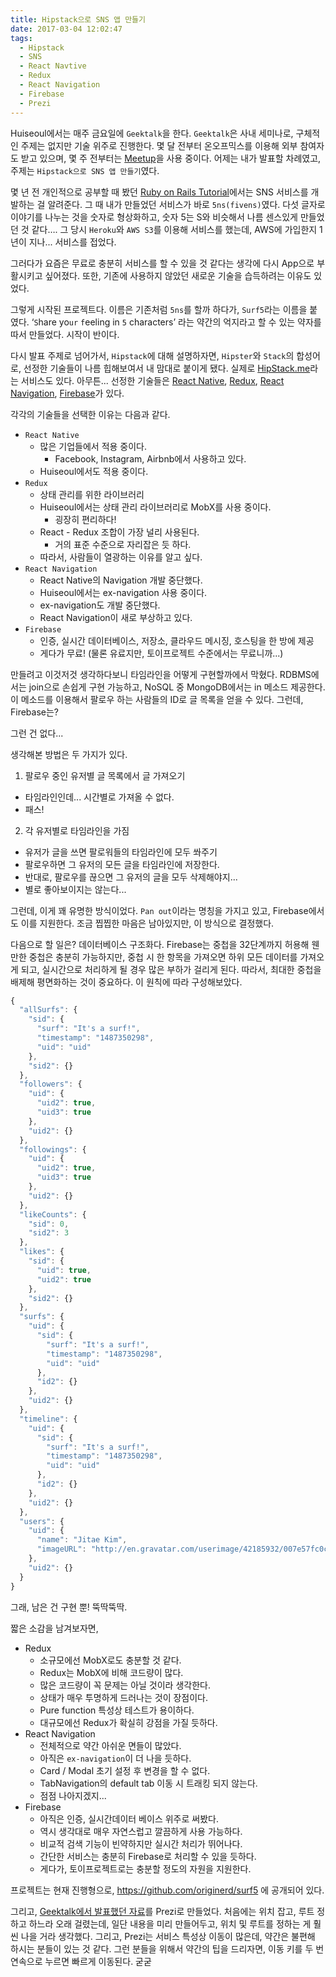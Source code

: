 ```yaml
---
title: Hipstack으로 SNS 앱 만들기
date: 2017-03-04 12:02:47
tags:
  - Hipstack
  - SNS
  - React Navtive
  - Redux
  - React Navigation
  - Firebase
  - Prezi
---
```


Huiseoul에서는 매주 금요일에 `Geektalk`을 한다. `Geektalk`은 사내 세미나로, 구체적인 주제는 없지만 기술 위주로 진행한다. 몇 달 전부터 온오프믹스를 이용해 외부 참여자도 받고 있으며, 몇 주 전부터는 [Meetup](https://www.meetup.com/ko-KR/GeekTalk-with-Huiseoul/)을 사용 중이다. 어제는 내가 발표할 차례였고, 주제는 `Hipstack으로 SNS 앱 만들기`였다.

몇 년 전 개인적으로 공부할 때 봤던 [Ruby on Rails Tutorial](https://www.railstutorial.org/book)에서는 SNS 서비스를 개발하는 걸 알려준다. 그 때 내가 만들었던 서비스가 바로 `5ns(fivens)`였다. 다섯 글자로 이야기를 나누는 것을 숫자로 형상화하고, 숫자 5는 S와 비슷해서 나름 센스있게 만들었던 것 같다…. 그 당시 `Heroku`와 `AWS S3`를 이용해 서비스를 했는데, AWS에 가입한지 1년이 지나... 서비스를 접었다.

그러다가 요즘은 무료로 충분히 서비스를 할 수 있을 것 같다는 생각에 다시 App으로 부활시키고 싶어졌다. 또한, 기존에 사용하지 않았던 새로운 기술을 습득하려는 이유도 있었다.

그렇게 시작된 프로젝트다. 이름은 기존처럼 `5ns`를 할까 하다가, `Surf5`라는 이름을 붙였다. ‘`S`hare yo`ur` `f`eeling in `5` characters’ 라는 약간의 억지라고 할 수 있는 약자를 따서 만들었다. 시작이 반이다.

다시 발표 주제로 넘어가서, `Hipstack`에 대해 설명하자면, `Hipster`와 `Stack`의 합성어로, 선정한 기술들이 나름 힙해보여서 내 맘대로 붙이게 됐다. 실제로 [HipStack.me](http://hipstack.me)라는 서비스도 있다. 아무튼... 선정한 기술들은 [React Native](https://facebook.github.io/react-native/), [Redux](http://redux.js.org), [React Navigation](https://reactnavigation.org), [Firebase](https://firebase.google.com/)가 있다.

각각의 기술들을 선택한 이유는 다음과 같다.

- `React Native`
  - 많은 기업들에서 적용 중이다.
    - Facebook, Instagram, Airbnb에서 사용하고 있다.
  - Huiseoul에서도 적용 중이다.
- `Redux`
  - 상태 관리를 위한 라이브러리
  - Huiseoul에서는 상태 관리 라이브러리로 MobX를 사용 중이다.
    - 굉장히 편리하다!
  - React - Redux 조합이 가장 널리 사용된다.
    - 거의 표준 수준으로 자리잡은 듯 하다.
  - 따라서, 사람들이 열광하는 이유를 알고 싶다.
- `React Navigation`
  - React Native의 Navigation 개발 중단했다.
  - Huiseoul에서는 ex-navigation 사용 중이다.
  - ex-navigation도 개발 중단했다.
  - React Navigation이 새로 부상하고 있다.
- `Firebase`
  - 인증, 실시간 데이터베이스, 저장소, 클라우드 메시징, 호스팅을 한 방에 제공
  - 게다가 무료! (물론 유료지만, 토이프로젝트 수준에서는 무료니까...)

만들려고 이것저것 생각하다보니 타임라인을 어떻게 구현할까에서 막혔다. RDBMS에서는 join으로 손쉽게 구현 가능하고, NoSQL 중 MongoDB에서는 in 메소드 제공한다. 이 메소드를 이용해서 팔로우 하는 사람들의 ID로 글 목록을 얻을 수 있다. 그런데, Firebase는?

그런 건 없다...

생각해본 방법은 두 가지가 있다.

1. 팔로우 중인 유저별 글 목록에서 글 가져오기
  - 타임라인인데... 시간별로 가져올 수 없다.
  - 패스!
2. 각 유저별로 타임라인을 가짐
  - 유저가 글을 쓰면 팔로워들의 타임라인에 모두 쏴주기
  - 팔로우하면 그 유저의 모든 글을 타임라인에 저장한다.
  - 반대로, 팔로우를 끊으면 그 유저의 글을 모두 삭제해야지...
  - 별로 좋아보이지는 않는다...

그런데, 이게 꽤 유명한 방식이었다. `Pan out`이라는 명칭을 가지고 있고, Firebase에서도 이를 지원한다. 조금 찝찝한 마음은 남아있지만, 이 방식으로 결정했다.

다음으로 할 일은? 데이터베이스 구조화다. Firebase는 중첩을 32단계까지 허용해 웬만한 중첩은 충분히 가능하지만, 중첩 시 한 항목을 가져오면 하위 모든 데이터를 가져오게 되고, 실시간으로 처리하게 될 경우 많은 부하가 걸리게 된다. 따라서, 최대한 중첩을 배제해 평면화하는 것이 중요하다. 이 원칙에 따라 구성해보았다.

```js
{
  "allSurfs": {
    "sid": {
      "surf": "It's a surf!",
      "timestamp": "1487350298",
      "uid": "uid"
    },
    "sid2": {}
  },
  "followers": {
    "uid": {
      "uid2": true,
      "uid3": true
    },
    "uid2": {}
  },
  "followings": {
    "uid": {
      "uid2": true,
      "uid3": true
    },
    "uid2": {}
  },
  "likeCounts": {
    "sid": 0,
    "sid2": 3
  },
  "likes": {
    "sid": {
      "uid": true,
      "uid2": true
    },
    "sid2": {}
  },
  "surfs": {
    "uid": {
      "sid": {
        "surf": "It's a surf!",
        "timestamp": "1487350298",
        "uid": "uid"
      },
      "id2": {}
    },
    "uid2": {}
  },
  "timeline": {
    "uid": {
      "sid": {
        "surf": "It's a surf!",
        "timestamp": "1487350298",
        "uid": "uid"
      },
      "id2": {}
    },
    "uid2": {}
  },
  "users": {
    "uid": {
      "name": "Jitae Kim",
      "imageURL": "http://en.gravatar.com/userimage/42185932/007e57fc0c21ede5276d3086d383af93.png?size=200"
    },
    "uid2": {}
  }
}
```

그래, 남은 건 구현 뿐! 뚝딱뚝딱.

짧은 소감을 남겨보자면,

- Redux
  - 소규모에선 MobX로도 충분할 것 같다.
  - Redux는 MobX에 비해 코드량이 많다.
  - 많은 코드량이 꼭 문제는 아닐 것이라 생각한다.
  - 상태가 매우 투명하게 드러나는 것이 장점이다.
  - Pure function 특성상 테스트가 용이하다.
  - 대규모에선 Redux가 확실히 강점을 가질 듯하다.
- React Navigation
  - 전체적으로 약간 아쉬운 면들이 많았다.
  - 아직은 `ex-navigation`이 더 나을 듯하다.
  - Card / Modal 초기 설정 후 변경을 할 수 없다.
  - TabNavigation의 default tab 이동 시 트래킹 되지 않는다.
  - 점점 나아지겠지...
- Firebase
  - 아직은 인증, 실시간데이터 베이스 위주로 써봤다.
  - 역시 생각대로 매우 자연스럽고 깔끔하게 사용 가능하다.
  - 비교적 검색 기능이 빈약하지만 실시간 처리가 뛰어나다.
  - 간단한 서비스는 충분히 Firebase로 처리할 수 있을 듯하다.
  - 게다가, 토이프로젝트로는 충분할 정도의 자원을 지원한다.

프로젝트는 현재 진행형으로, https://github.com/originerd/surf5 에 공개되어 있다.

그리고, [Geektalk에서 발표했던 자료](https://prezi.com/gszsvlbxgwkx)를 Prezi로 만들었다. 처음에는 위치 잡고, 루트 정하고 하느라 오래 걸렸는데, 일단 내용을 미리 만들어두고, 위치 및 루트를 정하는 게 훨씬 나을 거라 생각했다. 그리고, Prezi는 서비스 특성상 이동이 많은데, 약간은 불편해 하시는 분들이 있는 것 같다. 그런 분들을 위해서 약간의 팁을 드리자면, 이동 키를 두 번 연속으로 누르면 빠르게 이동된다. 굳굳
